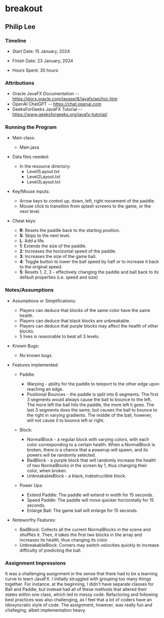 # breakout
## Philip Lee


### Timeline

* Start Date: 15 January, 2024

* Finish Date: 23 January, 2024

* Hours Spent: 30 hours



### Attributions

* Oracle JavaFX Documentation -- https://docs.oracle.com/javase/8/javafx/api/toc.htm
* OpenAI ChatGPT -- https://chat.openai.com
* GeeksForGeeks JavaFX Tutorial -- https://www.geeksforgeeks.org/javafx-tutorial/


### Running the Program

* Main class:
   * Main.java


* Data files needed:
   * In the resource directory:
      * Level1Layout.txt
      * Level2Layout.txt
      * Level3Layout.txt


* Key/Mouse inputs:
   * Arrow keys to control up, down, left, right movement of the paddle.
   * Mouse click to transition from splash screens to the game, or the next level.


* Cheat keys:
   * __R__: Resets the paddle back to the starting position.
   * __S__: Skips to the next level.
   * __L__: Add a life.
   * __1__: Extends the size of the paddle.
   * __2__: Increases the horizontal speed of the paddle.
   * __3__: Increases the size of the game ball.
   * __4__: Toggle button to lower the ball speed by half or to increase it back to the original speed.
   * __5__: Resets 1, 2, 3 - effectively changing the paddle and ball back to its default properties (i.e. speed and size)



### Notes/Assumptions

* Assumptions or Simplifications:
   * Players can deduce that blocks of the same color have the same health.
   * Players can deduce that black blocks are unbreakable.
   * Players can deduce that purple blocks may affect the health of other blocks.
   * 5 lives is reasonable to beat all 3 levels.


* Known Bugs:
   * No known bugs.


* Features implemented:
   * Paddle:
      * Warping - ability for the paddle to teleport to the other edge upon reaching an edge.
      * Positional Bounces - the paddle is split into 6 segments. The first 3 segments would always cause the ball to bounce
        to the left. The more left the ball hits the paddle, the more left it goes. The last 3 segments does the same, but causes the ball
        to bounce to the right in varying gradients. The middle of the ball, however, will not cause it to bounce left or right.
   

   * Block:
      * NormalBlock - a regular block with varying colors, with each color corresponding to a certain health. When a NormalBlock is broken, there is a chance that a powerup will spawn, and its powers will be randomly selected.
      * BadBlock - a purple block that will randomly increase the health of two NormalBlocks in the screen by 1, thus changing their color, when broken.
      * UnbreakableBlock - a black, indestructible block.

   * Power Ups:
      * Extend Paddle: The paddle will extend in width for 15 seconds.
      * Speed Paddle: The paddle will move quicker horizontally for 15 seconds.
      * Enlarge Ball: The game ball will enlarge for 15 seconds.


* Noteworthy Features:
   * BadBlock: Collects all the current NormalBlocks in the scene and shuffles it. Then, it takes the first two blocks in the array and increases its health,
     thus changing its color.
   * UnbreakableBlock: Corners may switch velocities quickly to increase difficulty of predicting the ball.


### Assignment Impressions

It was a challenging assignment in the sense that there had to be a learning curve to learn JavaFX. I initially struggled with grouping too many things together. For instance, 
at the beginning, I didn't have separate classes for Ball and Paddle, but instead had all of these methods that altered their states within one class, which led to messy code.
Refactoring and following best practices was also challenging, as I feel that a lot of coders have an idiosyncratic style of code. The assignment, however, was really fun and challeging,
albeit implementation heavy.